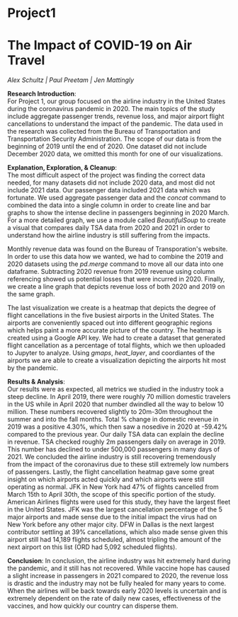 # Project1
# The Impact of COVID-19 on Air Travel #
*Alex Schultz | Paul Preetam | Jen Mattingly*


**Research Introduction**:  
For Project 1, our group focused on the airline industry in the United States during the coronavirus pandemic in 2020. The main topics of the study include aggregate passenger trends, revenue loss, and major airport flight cancellations to understand the impact of the pandemic. The data used in the research was collected from the Bureau of Transportation and Transportation Security Administration. The scope of our data is from the beginning of 2019 until the end of 2020. One dataset did not include December 2020 data, we omitted this month for one of our visualizations.

**Explanation, Exploration, & Cleanup**:  
The most difficult aspect of the project was finding the correct data needed, for many datasets did not include 2020 data, and most did not include 2021 data. Our passenger data included 2021 data which was fortunate. We used aggregate passenger data and the *concat* command to combined the data into a single column in order to create line and bar graphs to show the intense decline in passengers beginning in 2020 March. For a more detailed graph, we use a module called *BeautifulSoup* to create a visual that compares daily TSA data from 2020 and 2021 in order to understand how the airline industry is still suffering from the impacts.

Monthly revenue data was found on the Bureau of Transporation's website. In order to use this data how we wanted, we had to combine the 2019 and 2020 datasets using the *pd.merge* command to move all our data into one dataframe. Subtracting 2020 revenue from 2019 revenue using column referencing showed us potential losses that were incurred in 2020. Finally, we create a line graph that depicts revenue loss of both 2020 and 2019 on the same graph.

The last visualization we create is a heatmap that depicts the degree of flight cancellations in the five busiest airports in the United States. The airports are conveniently spaced out into different geographic regions which helps paint a more accurate picture of the country. The heatmap is created using a Google API key. We had to create a dataset that generated flight cancellation as a percentage of total flights, which we then uploaded to Jupyter to analyze. Using *gmaps*, *heat_layer*, and coordiantes of the airports we are able to create a visualization depicting the airports hit most by the pandemic.

**Results & Analysis**:  
Our results were as expected, all metrics we studied in the industry took a steep decline. In April 2019, there were roughly 70 million domestic travelers in the US while in April 2020 that number dwindled all the way to below 10 million. These numbers recovered slightly to 20m-30m throughout the summer and into the fall months. Total % change in domestic revenue in 2019 was a positive 4.30%, which then saw a nosedive in 2020 at -59.42% compared to the previous year. Our daily TSA data can explain the decline in revenue. TSA checked roughly 2m passengers daily on average in 2019. This number has declined to under 500,000 passengers in many days of 2021. We concluded the airline industry is still recovering tremendously from the impact of the coronavirus due to these still extremely low numbers of passengers. Lastly, the flight cancellation heatmap gave some great insight on which airports acted quickly and which airports were still operating as normal. JFK in New York had 47% of flights cancelled from March 15th to April 30th, the scope of this specific portion of the study. American Airlines flights were used for this study, they have the largest fleet in the United States. JFK was the largest cancellation percentage of the 5 major airports and made sense due to the initial impact the virus had on New York before any other major city. DFW in Dallas is the next largest contributor settling at 39% cancellations, which also made sense given this airport still had 14,189 flights scheduled, almost tripling the amount of the next airport on this list (ORD had 5,092 scheduled flights).

**Conclusion**:  In conclusion, the airline industry was hit extremely hard during the pandemic, and it still has not recovered. While vaccine hope has caused a slight increase in passengers in 2021 compared to 2020, the revenue loss is drastic and the industry may not be fully healed for many years to come. When the airlines will be back towards early 2020 levels is uncertain and is extremely dependent on the rate of daily new cases, effectiveness of the vaccines, and how quickly our country can disperse them. 
